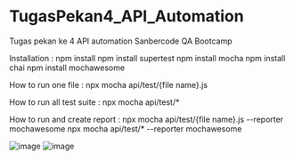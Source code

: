 # TugasPekan4_API_Automation
Tugas pekan ke 4 API automation Sanbercode QA Bootcamp

Installation :
npm install
npm install supertest
npm install mocha
npm install chai
npm install mochawesome

How to run one file :
npx mocha api/test/{file name}.js

How to run all test suite :
npx mocha api/test/*

How to run and create report :
npx mocha api/test/{file name}.js --reporter mochawesome
npx mocha api/test/* --reporter mochawesome

![image](https://user-images.githubusercontent.com/37176564/203891046-bfc358b4-f213-4b4c-b73a-3ee2dd0c3b41.png)
![image](https://user-images.githubusercontent.com/37176564/203891201-1be89143-3755-4956-b8b2-2f3dca11133e.png)
